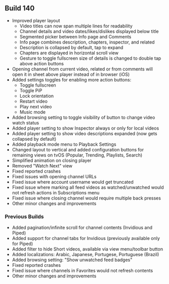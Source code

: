 ## Build 140
* Improved player layout
  - Video titles can now span multiple lines for readability
  - Channel details and video dates/likes/dislikes displayed below title
  - Segmented picker between Info page and Comments
  - Info page combines description, chapters, inspector, and related
  - Description is collapsed by default, tap to expand
  - Chapters are displayed in horizontal scroll view
  - Gesture to toggle fullscreen size of details is changed to double tap above action buttons
* Opening channel from current video, related or from comments will open it in sheet above player instead of in browser (iOS)
* Added settings toggles for enabling more action buttons:
  - Toggle fullscreen
  - Toggle PiP
  - Lock orientation
  - Restart video
  - Play next video
  - Music mode
* Added browsing setting to toggle visibility of button to change video watch status
* Added player setting to show Inspector always or only for local videos
* Added player setting to show video descriptions expanded (now gets collapsed by default)
* Added playback mode menu to Playback Settings
* Changed layout to vertical and added configuration buttons for remaining views on tvOS (Popular, Trending, Playlists, Search)
* Simplified animation on closing player
* Removed "Watch Next" view
* Fixed reported crashes
* Fixed issues with opening channel URLs
* Fixed issue where account username would get truncated
* Fixed issue where marking all feed videos as watched/unwatched would not refresh actions in Subscriptions menu
* Fixed issue where closing channel would require multiple back presses
* Other minor changes and improvements

### Previous Builds
* Added pagination/infinite scroll for channel contents (Invidious and Piped)
* Added support for channel tabs for Invidious (previously available only for Piped)
* Added filter to hide Short videos, available via view menu/toolbar button
* Added localizations: Arabic, Japanese, Portugese, Portuguese (Brazil)
* Added browsing setting: "Show unwatched feed badges"
* Fixed reported crashes
* Fixed issue where channels in Favorites would not refresh contents
* Other minor changes and improvements
